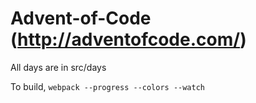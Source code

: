 # Advent-of-Code (http://adventofcode.com/)

All days are in src/days

To build, ```webpack --progress --colors --watch```